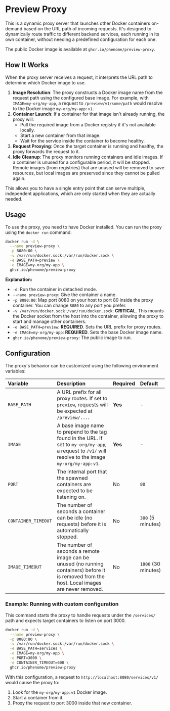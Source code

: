 # Preview Proxy

This is a dynamic proxy server that launches other Docker containers on-demand based on the URL path of incoming requests. It's designed to dynamically route traffic to different backend services, each running in its own container, without needing a predefined configuration for each one.

The public Docker image is available at `ghcr.io/phenome/preview-proxy`.

## How It Works

When the proxy server receives a request, it interprets the URL path to determine which Docker image to use.

1.  **Image Resolution**: The proxy constructs a Docker image name from the request path using the configured base image. For example, with `IMAGE=my-org/my-app`, a request to `/preview/v1/some/path` would resolve to the Docker image `my-org/my-app:v1`.
2.  **Container Launch**: If a container for that image isn't already running, the proxy will:
    *   Pull the required image from a Docker registry if it's not available locally.
    *   Start a new container from that image.
    *   Wait for the service inside the container to become healthy.
3.  **Request Proxying**: Once the target container is running and healthy, the proxy forwards the request to it.
4.  **Idle Cleanup**: The proxy monitors running containers and idle images. If a container is unused for a configurable period, it will be stopped. Remote images (from registries) that are unused will be removed to save resources, but local images are preserved since they cannot be pulled again.

This allows you to have a single entry point that can serve multiple, independent applications, which are only started when they are actually needed.

## Usage

To use the proxy, you need to have Docker installed. You can run the proxy using the `docker run` command.

```bash
docker run -d \
  --name preview-proxy \
  -p 8080:80 \
  -v /var/run/docker.sock:/var/run/docker.sock \
  -e BASE_PATH=preview \
  -e IMAGE=my-org/my-app \
  ghcr.io/phenome/preview-proxy
```

**Explanation:**

*   `-d`: Run the container in detached mode.
*   `--name preview-proxy`: Give the container a name.
*   `-p 8080:80`: Map port 8080 on your host to port 80 inside the proxy container. You can change `8080` to any port you prefer.
*   `-v /var/run/docker.sock:/var/run/docker.sock`: **CRITICAL**. This mounts the Docker socket from the host into the container, allowing the proxy to start and manage other containers.
*   `-e BASE_PATH=preview`: **REQUIRED**. Sets the URL prefix for proxy routes.
*   `-e IMAGE=my-org/my-app`: **REQUIRED**. Sets the base Docker image name.
*   `ghcr.io/phenome/preview-proxy`: The public image to run.

## Configuration

The proxy's behavior can be customized using the following environment variables:

| Variable | Description | Required | Default |
| :--- | :--- | :--- | :--- |
| `BASE_PATH` | A URL prefix for all proxy routes. If set to `preview`, requests will be expected at `/preview/...`. | **Yes** | - |
| `IMAGE` | A base image name to prepend to the tag found in the URL. If set to `my-org/my-app`, a request to `/v1/` will resolve to the image `my-org/my-app:v1`. | **Yes** | - |
| `PORT` | The internal port that the spawned containers are expected to be listening on. | No | `80` |
| `CONTAINER_TIMEOUT` | The number of seconds a container can be idle (no requests) before it is automatically stopped. | No | `300` (5 minutes) |
| `IMAGE_TIMEOUT` | The number of seconds a remote image can be unused (no running containers) before it is removed from the host. Local images are never removed. | No | `1800` (30 minutes) |

### Example: Running with custom configuration

This command starts the proxy to handle requests under the `/services/` path and expects target containers to listen on port 3000.

```bash
docker run -d \
  --name preview-proxy \
  -p 8080:80 \
  -v /var/run/docker.sock:/var/run/docker.sock \
  -e BASE_PATH=services \
  -e IMAGE=my-org/my-app \
  -e PORT=3000 \
  -e CONTAINER_TIMEOUT=600 \
  ghcr.io/phenome/preview-proxy
```

With this configuration, a request to `http://localhost:8080/services/v1/` would cause the proxy to:
1.  Look for the `my-org/my-app:v1` Docker image.
2.  Start a container from it.
3.  Proxy the request to port 3000 inside that new container.
